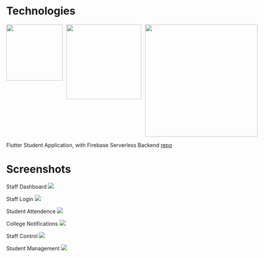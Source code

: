 
# Technologies
<div style="display: flex; width: 100%; gap: 10px">
<img src="https://miro.medium.com/v2/resize:fit:1400/0*GAeU_1Z3ouJ3Mkrf.png" width="150">
<img src="https://encrypted-tbn0.gstatic.com/images?q=tbn:ANd9GcQIE6JnLSWZZPmpn-vs1HImSRf67srWRs0Uf4qPZ1CAww&s" width="200">

<img src="https://encrypted-tbn0.gstatic.com/images?q=tbn:ANd9GcTSGL8ev--JdQXznICkrSOTg3NrltbVo76qq9qSJSQI&s" width="300">
</div>

Flutter Student Application, with Firebase Serverless Backend [repo](https://github.com/pavankumar-v/Student_app/) 

# Screenshots

Staff Dashboard
<img src="https://45749842.fs1.hubspotusercontent-na1.net/hubfs/45749842/dashboard.png">

Staff Login
<img src="https://45749842.fs1.hubspotusercontent-na1.net/hubfs/45749842/login.png">

Student Attendence
<img src="https://45749842.fs1.hubspotusercontent-na1.net/hubfs/45749842/attendance.png">

College Notifications
<img src="https://45749842.fs1.hubspotusercontent-na1.net/hubfs/45749842/notifications.png">

Staff Control
<img src="https://45749842.fs1.hubspotusercontent-na1.net/hubfs/45749842/staff%20control.png">

Student Management
<img src="https://45749842.fs1.hubspotusercontent-na1.net/hubfs/45749842/users.png">

